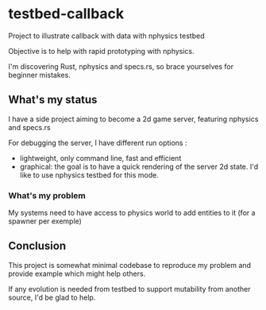 # testbed-callback
Project to illustrate callback with data with nphysics testbed

Objective is to help with rapid prototyping with nphysics.

I'm discovering Rust, nphysics and specs.rs, so brace yourselves for beginner mistakes.

## What's my status
I have a side project aiming to become a 2d game server, featuring nphysics and specs.rs

For debugging the server, I have different run options :
- lightweight, only command line, fast and efficient
- graphical: the goal is to have a quick rendering of the server 2d state. I'd like to use nphysics testbed for this mode.

### What's my problem
 My systems need to have access to physics world to add entities to it (for a spawner per exemple)
 
 ## Conclusion
 This project is somewhat minimal codebase to reproduce my problem and provide example which might help others.
 
 If any evolution is needed from testbed to support mutability from another source, I'd be glad to help.
